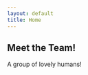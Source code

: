 ```yaml
---
layout: default
title: Home
---
```


<section class="intro">
  <h2>Meet the Team!</h2>
  <p>
    A group of lovely humans!
  </p>
</section>
